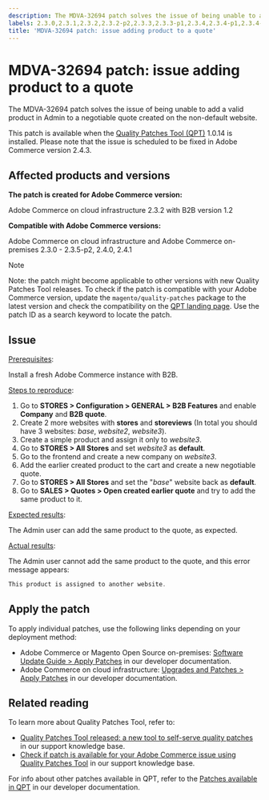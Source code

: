 ```yaml
---
description: The MDVA-32694 patch solves the issue of being unable to add a valid product in Admin to a negotiable quote created on the non-default website.
labels: 2.3.0,2.3.1,2.3.2,2.3.2-p2,2.3.3,2.3.3-p1,2.3.4,2.3.4-p1,2.3.4-p2,2.3.5,2.3.5-p1,2.3.5-p2,2.4.0,2.4.1,QPT 1.0.14,QPT patches,Magento Commerce,Magento Commerce Cloud,Quality Patches Tool,add product,quote,Adobe Commerce,cloud infrastructure,on-premises,quality patches for Adobe Commerce,Magento Open Source
title: 'MDVA-32694 patch: issue adding product to a quote'
---
```


# MDVA-32694 patch: issue adding product to a quote

The MDVA-32694 patch solves the issue of being unable to add a valid product in Admin to a negotiable quote created on the non-default website.

This patch is available when the [Quality Patches Tool (QPT)](https://devdocs.magento.com/guides/v2.4/comp-mgr/patching.html#mqp) 1.0.14 is installed. Please note that the issue is scheduled to be fixed in Adobe Commerce version 2.4.3.

## Affected products and versions

**The patch is created for Adobe Commerce version:**

Adobe Commerce on cloud infrastructure 2.3.2 with B2B version 1.2

**Compatible with Adobe Commerce versions:**

Adobe Commerce on cloud infrastructure and Adobe Commerce on-premises 2.3.0 - 2.3.5-p2, 2.4.0, 2.4.1

>[!NOTE]
>
 >Note: the patch might become applicable to other versions with new Quality Patches Tool releases. To check if the patch is compatible with your Adobe Commerce version, update the `magento/quality-patches` package to the latest version and check the compatibility on the [QPT landing page](https://devdocs.magento.com/quality-patches/tool.html#patch-grid). Use the patch ID as a search keyword to locate the patch.

## Issue

<ins>Prerequisites</ins>:

Install a fresh Adobe Commerce instance with B2B.

<ins>Steps to reproduce</ins>:

1. Go to **STORES > Configuration > GENERAL > B2B Features** and enable **Company** and **B2B quote**.
1. Create 2 more websites with **stores** and **storeviews** (In total you should have 3 websites: *base*, *website2*, *website3*).
1. Create a simple product and assign it only to *website3*.
1. Go to **STORES > All Stores** and set *website3* as **default**.
1. Go to the frontend and create a new company on *website3*.
1. Add the earlier created product to the cart and create a new negotiable quote.
1. Go to **STORES > All Stores** and set the "*base*" website back as **default**.
1. Go to **SALES > Quotes > Open created earlier quote** and try to add the same product to it.

<ins>Expected results</ins>:

The Admin user can add the same product to the quote, as expected.

<ins>Actual results</ins>:

The Admin user cannot add the same product to the quote, and this error message appears:

```php
This product is assigned to another website.
```

## Apply the patch

To apply individual patches, use the following links depending on your deployment method:

* Adobe Commerce or Magento Open Source on-premises: [Software Update Guide > Apply Patches](https://devdocs.magento.com/guides/v2.4/comp-mgr/patching/mqp.html) in our developer documentation.
* Adobe Commerce on cloud infrastructure: [Upgrades and Patches > Apply Patches](https://devdocs.magento.com/cloud/project/project-patch.html) in our developer documentation.

## Related reading

To learn more about Quality Patches Tool, refer to:

* [Quality Patches Tool released: a new tool to self-serve quality patches](https://support.magento.com/hc/en-us/articles/360047139492) in our support knowledge base.
* [Check if patch is available for your Adobe Commerce issue using Quality Patches Tool](https://support.magento.com/hc/en-us/articles/360047125252) in our support knowledge base.

For info about other patches available in QPT, refer to the [Patches available in QPT](https://devdocs.magento.com/quality-patches/tool.html#patch-grid) in our developer documentation.